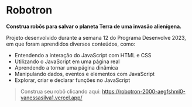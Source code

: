 # Robotron
**Construa robôs para salvar o planeta Terra de uma invasão alienígena.**

Projeto desenvolvido durante a semana 12 do Programa Desenvolve 2023, em que foram aprendidos diversos conteúdos, como:

* Entendendo a interação do JavaScript com HTML e CSS
* Utilizando o JavaScript em uma página real
* Aprendendo a tornar uma página dinâmica
* Manipulando dados, eventos e elementos com JavaScript
* Explorar, criar e declarar funções no JavaScript

> Construa seu robô clicando aqui: <https://robotron-2000-aegfshml0-vanessasilva1.vercel.app/>
